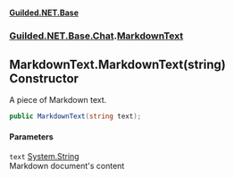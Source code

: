 
#### [Guilded.NET.Base](index 'index')
### [Guilded.NET.Base.Chat](index#Guilded_NET_Base_Chat 'Guilded.NET.Base.Chat').[MarkdownText](MarkdownText 'Guilded.NET.Base.Chat.MarkdownText')
## MarkdownText.MarkdownText(string) Constructor
A piece of Markdown text.  
```csharp
public MarkdownText(string text);
```

#### Parameters
<a name='Guilded_NET_Base_Chat_MarkdownText_MarkdownText(string)_text'></a>
`text` [System.String](https://docs.microsoft.com/en-us/dotnet/api/System.String 'System.String')  
Markdown document's content
  
